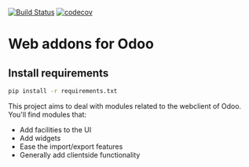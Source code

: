 [![Build Status](https://travis-ci.com/modoolar/web.svg?branch=11.0)](https://travis-ci.com/modoolar/web)
[![codecov](https://codecov.io/gh/modoolar/web/branch/11.0/graph/badge.svg)](https://codecov.io/gh/modoolar/web)

Web addons for Odoo
===================

## Install requirements

```bash
pip install -r requirements.txt
```

This project aims to deal with modules related to the webclient of Odoo. You'll find modules that:

- Add facilities to the UI
- Add widgets
- Ease the import/export features
- Generally add clientside functionality
